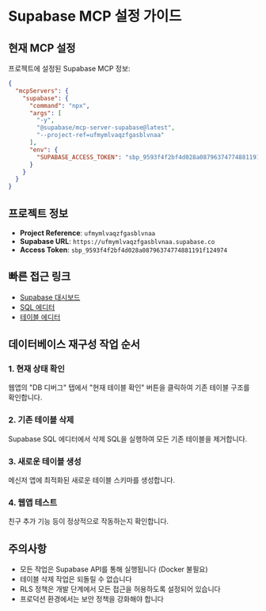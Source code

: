 # Supabase MCP 설정 가이드

## 현재 MCP 설정

프로젝트에 설정된 Supabase MCP 정보:

```json
{
  "mcpServers": {
    "supabase": {
      "command": "npx",
      "args": [
        "-y",
        "@supabase/mcp-server-supabase@latest",
        "--project-ref=ufmymlvaqzfgasblvnaa"
      ],
      "env": {
        "SUPABASE_ACCESS_TOKEN": "sbp_9593f4f2bf4d028a08796374774881191f124974"
      }
    }
  }
}
```

## 프로젝트 정보

- **Project Reference**: `ufmymlvaqzfgasblvnaa`
- **Supabase URL**: `https://ufmymlvaqzfgasblvnaa.supabase.co`
- **Access Token**: `sbp_9593f4f2bf4d028a08796374774881191f124974`

## 빠른 접근 링크

- [Supabase 대시보드](https://supabase.com/dashboard/project/ufmymlvaqzfgasblvnaa)
- [SQL 에디터](https://supabase.com/dashboard/project/ufmymlvaqzfgasblvnaa/sql/new)
- [테이블 에디터](https://supabase.com/dashboard/project/ufmymlvaqzfgasblvnaa/editor)

## 데이터베이스 재구성 작업 순서

### 1. 현재 상태 확인
웹앱의 "DB 디버그" 탭에서 "현재 테이블 확인" 버튼을 클릭하여 기존 테이블 구조를 확인합니다.

### 2. 기존 테이블 삭제
Supabase SQL 에디터에서 삭제 SQL을 실행하여 모든 기존 테이블을 제거합니다.

### 3. 새로운 테이블 생성
메신저 앱에 최적화된 새로운 테이블 스키마를 생성합니다.

### 4. 웹앱 테스트
친구 추가 기능 등이 정상적으로 작동하는지 확인합니다.

## 주의사항

- 모든 작업은 Supabase API를 통해 실행됩니다 (Docker 불필요)
- 테이블 삭제 작업은 되돌릴 수 없습니다
- RLS 정책은 개발 단계에서 모든 접근을 허용하도록 설정되어 있습니다
- 프로덕션 환경에서는 보안 정책을 강화해야 합니다
